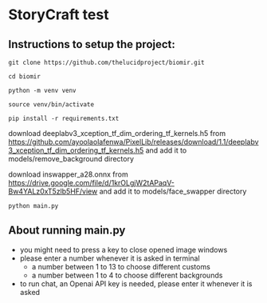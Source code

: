 # StoryCraft test

## Instructions to setup the project:
`git clone https://github.com/thelucidproject/biomir.git`

`cd biomir`

`python -m venv venv`

`source venv/bin/activate`

`pip install -r requirements.txt`

download deeplabv3_xception_tf_dim_ordering_tf_kernels.h5 from https://github.com/ayoolaolafenwa/PixelLib/releases/download/1.1/deeplabv3_xception_tf_dim_ordering_tf_kernels.h5 and add it to models/remove_background directory

download inswapper_a28.onnx from https://drive.google.com/file/d/1krOLgjW2tAPaqV-Bw4YALz0xT5zlb5HF/view and add it to models/face_swapper directory

`python main.py`

## About running main.py
- you might need to press a key to close opened image windows
- please enter a number whenever it is asked in terminal
    - a number between 1 to 13 to choose different customs
    - a number between 1 to 4 to choose different backgrounds
- to run chat, an Openai API key is needed, please enter it whenever it is asked
